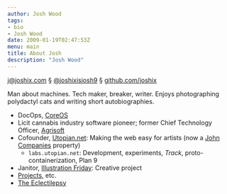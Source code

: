 ```yaml
---
author: Josh Wood
tags:
- bio
- Josh Wood
date: 2009-01-19T02:47:53Z
menu: main
title: About Josh
description: "Josh Wood"
---
```


<j@joshix.com> § [@joshixisjosh9][jxtwitter] § [github.com/joshix][jxgithub]

Man about machines. Tech maker, breaker, writer. Enjoys photographing
polydactyl cats and writing short autobiographies.

* DocOps, [CoreOS][coreos]
* Licit cannabis industry software pioneer; former Chief Technology Officer, [Agrisoft][agrisoft]
* Cofounder, [Utopian.net][utopian]: Making the web easy for artists
  (now a [John Companies][joco] property)
  * `labs.utopian.net`: Development, experiments, *Track*,
     proto-containerization, Plan 9
* Janitor, [Illustration Friday][ifri]: Creative project
* [Projects][projects], etc.
* [The Eclectilepsy][blog]


[agrisoft]: http://kind.financial/agrisoft-seed-to-sale-software/
[blog]: /post/
[coreos]: https://coreos.com/
[ifri]: http://illustrationfriday.com
[joco]: http://johncompanies.com
[jxgithub]: https://github.com/joshix/
[jxtwitter]: https://twitter.com/joshixisjosh9
[projects]: /projects/
[utopian]: http://utopian.net
